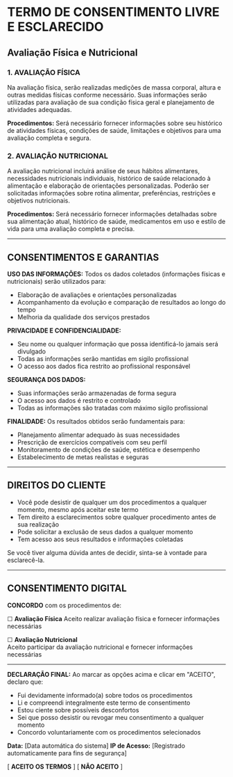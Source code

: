 # TERMO DE CONSENTIMENTO LIVRE E ESCLARECIDO
## Avaliação Física e Nutricional

### 1. AVALIAÇÃO FÍSICA

Na avaliação física, serão realizadas medições de massa corporal, altura e outras medidas físicas conforme necessário. Suas informações serão utilizadas para avaliação de sua condição física geral e planejamento de atividades adequadas.

**Procedimentos:** Será necessário fornecer informações sobre seu histórico de atividades físicas, condições de saúde, limitações e objetivos para uma avaliação completa e segura.

### 2. AVALIAÇÃO NUTRICIONAL

A avaliação nutricional incluirá análise de seus hábitos alimentares, necessidades nutricionais individuais, histórico de saúde relacionado à alimentação e elaboração de orientações personalizadas. Poderão ser solicitadas informações sobre rotina alimentar, preferências, restrições e objetivos nutricionais.

**Procedimentos:** Será necessário fornecer informações detalhadas sobre sua alimentação atual, histórico de saúde, medicamentos em uso e estilo de vida para uma avaliação completa e precisa.

---

## CONSENTIMENTOS E GARANTIAS

**USO DAS INFORMAÇÕES:** Todos os dados coletados (informações físicas e nutricionais) serão utilizados para:
- Elaboração de avaliações e orientações personalizadas
- Acompanhamento da evolução e comparação de resultados ao longo do tempo
- Melhoria da qualidade dos serviços prestados

**PRIVACIDADE E CONFIDENCIALIDADE:** 
- Seu nome ou qualquer informação que possa identificá-lo jamais será divulgado
- Todas as informações serão mantidas em sigilo profissional
- O acesso aos dados fica restrito ao profissional responsável

**SEGURANÇA DOS DADOS:**
- Suas informações serão armazenadas de forma segura
- O acesso aos dados é restrito e controlado
- Todas as informações são tratadas com máximo sigilo profissional

**FINALIDADE:** Os resultados obtidos serão fundamentais para:
- Planejamento alimentar adequado às suas necessidades
- Prescrição de exercícios compatíveis com seu perfil
- Monitoramento de condições de saúde, estética e desempenho
- Estabelecimento de metas realistas e seguras

---

## DIREITOS DO CLIENTE

- Você pode desistir de qualquer um dos procedimentos a qualquer momento, mesmo após aceitar este termo
- Tem direito a esclarecimentos sobre qualquer procedimento antes de sua realização
- Pode solicitar a exclusão de seus dados a qualquer momento
- Tem acesso aos seus resultados e informações coletadas

Se você tiver alguma dúvida antes de decidir, sinta-se à vontade para esclarecê-la.

---

## CONSENTIMENTO DIGITAL

**CONCORDO** com os procedimentos de:

☐ **Avaliação Física**
Aceito realizar avaliação física e fornecer informações necessárias

☐ **Avaliação Nutricional**  
Aceito participar da avaliação nutricional e fornecer informações necessárias

---

**DECLARAÇÃO FINAL:**
Ao marcar as opções acima e clicar em "ACEITO", declaro que:
- Fui devidamente informado(a) sobre todos os procedimentos
- Li e compreendi integralmente este termo de consentimento
- Estou ciente sobre possíveis desconfortos
- Sei que posso desistir ou revogar meu consentimento a qualquer momento
- Concordo voluntariamente com os procedimentos selecionados

**Data:** [Data automática do sistema]
**IP de Acesso:** [Registrado automaticamente para fins de segurança]

[ **ACEITO OS TERMOS** ] [ **NÃO ACEITO** ]